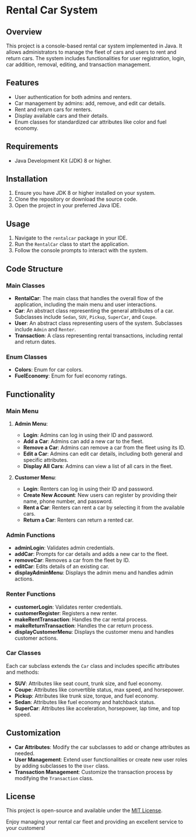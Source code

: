 # Rental Car System

## Overview

This project is a console-based rental car system implemented in Java. It allows administrators to manage the fleet of cars and users to rent and return cars. The system includes functionalities for user registration, login, car addition, removal, editing, and transaction management.

## Features

- User authentication for both admins and renters.
- Car management by admins: add, remove, and edit car details.
- Rent and return cars for renters.
- Display available cars and their details.
- Enum classes for standardized car attributes like color and fuel economy.

## Requirements

- Java Development Kit (JDK) 8 or higher.

## Installation

1. Ensure you have JDK 8 or higher installed on your system.
2. Clone the repository or download the source code.
3. Open the project in your preferred Java IDE.

## Usage

1. Navigate to the `rentalcar` package in your IDE.
2. Run the `RentalCar` class to start the application.
3. Follow the console prompts to interact with the system.

## Code Structure

### Main Classes

- **RentalCar**: The main class that handles the overall flow of the application, including the main menu and user interactions.
- **Car**: An abstract class representing the general attributes of a car. Subclasses include `Sedan`, `SUV`, `Pickup`, `SuperCar`, and `Coupe`.
- **User**: An abstract class representing users of the system. Subclasses include `Admin` and `Renter`.
- **Transaction**: A class representing rental transactions, including rental and return dates.

### Enum Classes

- **Colors**: Enum for car colors.
- **FuelEconomy**: Enum for fuel economy ratings.

## Functionality

### Main Menu

1. **Admin Menu**:
   - **Login**: Admins can log in using their ID and password.
   - **Add a Car**: Admins can add a new car to the fleet.
   - **Remove a Car**: Admins can remove a car from the fleet using its ID.
   - **Edit a Car**: Admins can edit car details, including both general and specific attributes.
   - **Display All Cars**: Admins can view a list of all cars in the fleet.

2. **Customer Menu**:
   - **Login**: Renters can log in using their ID and password.
   - **Create New Account**: New users can register by providing their name, phone number, and password.
   - **Rent a Car**: Renters can rent a car by selecting it from the available cars.
   - **Return a Car**: Renters can return a rented car.

### Admin Functions

- **adminLogin**: Validates admin credentials.
- **addCar**: Prompts for car details and adds a new car to the fleet.
- **removeCar**: Removes a car from the fleet by ID.
- **editCar**: Edits details of an existing car.
- **displayAdminMenu**: Displays the admin menu and handles admin actions.

### Renter Functions

- **customerLogin**: Validates renter credentials.
- **customerRegister**: Registers a new renter.
- **makeRentTransaction**: Handles the car rental process.
- **makeReturnTransaction**: Handles the car return process.
- **displayCustomerMenu**: Displays the customer menu and handles customer actions.

### Car Classes

Each car subclass extends the `Car` class and includes specific attributes and methods:
- **SUV**: Attributes like seat count, trunk size, and fuel economy.
- **Coupe**: Attributes like convertible status, max speed, and horsepower.
- **Pickup**: Attributes like trunk size, torque, and fuel economy.
- **Sedan**: Attributes like fuel economy and hatchback status.
- **SuperCar**: Attributes like acceleration, horsepower, lap time, and top speed.

## Customization

- **Car Attributes**: Modify the car subclasses to add or change attributes as needed.
- **User Management**: Extend user functionalities or create new user roles by adding subclasses to the `User` class.
- **Transaction Management**: Customize the transaction process by modifying the `Transaction` class.

## License

This project is open-source and available under the [MIT License](LICENSE).

Enjoy managing your rental car fleet and providing an excellent service to your customers!
